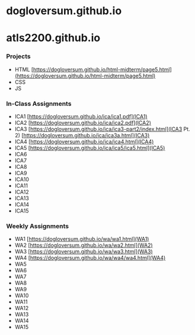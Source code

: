 # dogloversum.github.io

# atls2200.github.io
### **Projects**

* HTML
    [https://dogloversum.github.io/html-midterm/page5.html](https://dogloversum.github.io/html-midterm/page5.html)
* CSS
* JS

### **In-Class Assignments**

+ ICA1
    [https://dogloversum.github.io/ica/ica1.pdf](ICA1)
+ ICA2
    [https://dogloversum.github.io/ica/ica2.pdf](ICA2)
+ ICA3
    [https://dogloversum.github.io/ica/ica3-part2/index.html](ICA3 Pt. 2)
    [https://dogloversum.github.io/ica/ica3a.html](ICA3)
+ ICA4
    [https://dogloversum.github.io/ica/ica4.html](ICA4)
+ ICA5
    [https://dogloversum.github.io/ica/ica5/ica5.html](ICA5)
+ ICA6
+ ICA7
+ ICA8
+ ICA9
+ ICA10
+ ICA11
+ ICA12
+ ICA13
+ ICA14
+ ICA15

### **Weekly Assignments**

- WA1
    [https://dogloversum.github.io/wa/wa1.html](WA1)
- WA2
    [https://dogloversum.github.io/wa/wa2.html](WA2)
- WA3
    [https://dogloversum.github.io/wa/wa3.html](WA3)
- WA4
    [https://dogloversum.github.io/wa/wa4/wa4.html](WA4)
- WA5
- WA6
- WA7
- WA8
- WA9
- WA10
- WA11
- WA12
- WA13
- WA14
- WA15




